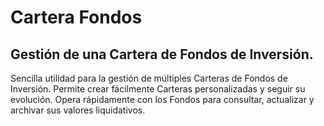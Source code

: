 # Cartera Fondos
## Gestión de una Cartera de Fondos de Inversión.

Sencilla utilidad para la gestión de múltiples Carteras de Fondos de Inversión. Permite crear fácilmente Carteras personalizadas y seguir su evolución. Opera rápidamente con los Fondos para consultar, actualizar y archivar sus valores liquidativos.

